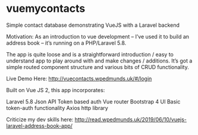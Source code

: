 # vuemycontacts
Simple contact database demonstrating VueJS with a Laravel backend


Motivation: As an introduction to vue development – I’ve used it to build an address book – it’s running on a PHP/Laravel 5.8.

The app is quite loose and is a straightforward introduction / easy to understand app to play around with and make changes / additions. It’s got a simple routed component structure and various bits of CRUD functionality.

Live Demo Here: http://vuecontacts.wpedmunds.uk/#/login

Built on Vue JS 2, this app incorporates:

Laravel 5.8 Json API
Token based auth
Vue router
Bootstrap 4 UI
Basic token-auth functionality
Axios http library

Criticize my dev skills here: http://read.wpedmunds.uk/2019/06/10/vuejs-laravel-address-book-app/
